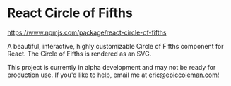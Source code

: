 # React Circle of Fifths

https://www.npmjs.com/package/react-circle-of-fifths

A beautiful, interactive, highly customizable Circle of Fifths component for React. The Circle of Fifths is rendered as an SVG.

This project is currently in alpha development and may not be ready for production use. If you'd like to help, email me at eric@epiccoleman.com!
